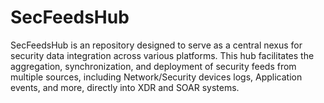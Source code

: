 # SecFeedsHub
 SecFeedsHub is an repository designed to serve as a central nexus for security data integration across various platforms. This hub facilitates the aggregation, synchronization, and deployment of security feeds from multiple sources, including Network/Security devices logs, Application events, and more, directly into XDR and SOAR systems. 
